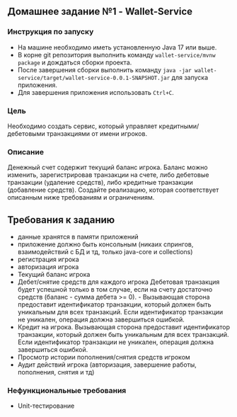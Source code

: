 ## Домашнее задание №1 - Wallet-Service  

### Инструкция по запуску  
- На машине необходимо иметь установленную Java 17 или выше.
- В корне git репозитория выполнить команду ``wallet-service/mvnw package`` и дождаться сборки проекта.  
- После завершения сборки выполнить команду ``java -jar wallet-service/target/wallet-service-0.0.1-SNAPSHOT.jar`` для запуска приложения.  
- Для завершения приложения использовать `Ctrl+C`.

### Цель  
Необходимо создать сервис, который управляет кредитными/дебетовыми транзакциями от имени игроков.

### Описание  
Денежный счет содержит текущий баланс игрока. Баланс можно изменить, зарегистрировав транзакции на счете, либо дебетовые транзакции (удаление средств), либо кредитные транзакции (добавление средств). Создайте реализацию, которая соответствует описанным ниже требованиям и ограничениям.  

## Требования к заданию  
- данные хранятся в памяти приложений
- приложение должно быть консольным (никаих спрингов, взаимодействий с БД и тд, только java-core и collections)
- регистрация игрока
- авторизация игрока
- Текущий баланс игрока
- Дебет/снятие средств для каждого игрока Дебетовая транзакция будет успешной только в том случае, если на счету достаточно средств (баланс - сумма дебета >= 0). - Вызывающая сторона предоставит идентификатор транзакции, который должен быть уникальным для всех транзакций. Если идентификатор транзакции не уникален, операция должна завершиться ошибкой.
- Кредит на игрока. Вызывающая сторона предоставит идентификатор транзакции, который должен быть уникальным для всех транзакций. Если идентификатор транзакции не уникален, операция должна завершиться ошибкой.
- Просмотр истории пополнения/снятия средств игроком
- Аудит действий игрока (авторизация, завершение работы, пополнения, снятия и тд)

### Нефункциональные требования 
- Unit-тестирование

